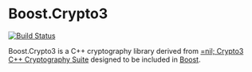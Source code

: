 # Boost.Crypto3
[![Build Status](https://travis-ci.com/NilFoundation/boost-crypto3.svg?branch=master)](https://travis-ci.com/NilFoundation/boost-crypto3)

Boost.Crypto3 is a C++ cryptography library derived from
 [=nil; Crypto3 C++ Cryptography Suite](https://github.com/nilfoundation/crypto3.git) 
 designed to be included in [Boost](https://boost.org).